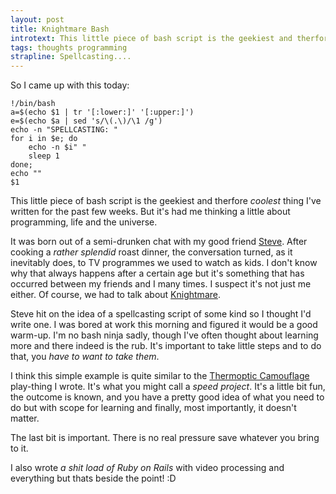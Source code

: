```yaml
---
layout: post
title: Knightmare Bash
introtext: This little piece of bash script is the geekiest and therfore *coolest* thing I've written for the past few weeks. But it's had me thinking a little about programming, life and the universe
tags: thoughts programming
strapline: Spellcasting....
---
```


So I came up with this today:

	!/bin/bash
	a=$(echo $1 | tr '[:lower:]' '[:upper:]')
	e=$(echo $a | sed 's/\(.\)/\1 /g')
	echo -n "SPELLCASTING: "
	for i in $e; do
  		echo -n $i" "
  		sleep 1
	done;
	echo ""
	$1

This little piece of bash script is the geekiest and therfore *coolest* thing I've written for the past few weeks. But it's had me thinking a little about programming, life and the universe. 

It was born out of a semi-drunken chat with my good friend [Steve](http://www.casa.ucl.ac.uk/people/person.asp?ID=260). After cooking a *rather splendid* roast dinner, the conversation turned, as it inevitably does, to TV programmes we used to watch as kids. I don't know why that always happens after a certain age but it's something that has occurred between my friends and I many times. I suspect it's not just me either. Of course, we had to talk about [Knightmare](http://www.knightmare.com/).


Steve hit on the idea of a spellcasting script of some kind so I thought I'd write one. I was bored at work this morning and figured it would be a good warm-up. I'm no bash ninja sadly, though I've often thought about learning more and there indeed is the rub. It's important to take little steps and to do that, you *have to want to take them*. 

I think this simple example is quite similar to the [Thermoptic Camouflage](http://www.vimeo.com/26788575) play-thing I wrote. It's what you might call a *speed project*. It's a little bit fun, the outcome is known, and you have a pretty good idea of what you need to do but with scope for learning and finally, most importantly, it doesn't matter.


The last bit is important. There is no real pressure save whatever you bring to it. 

I also wrote *a shit load of Ruby on Rails* with video processing and everything but thats beside the point! :D